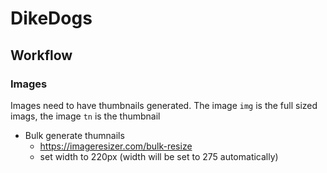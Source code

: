# DikeDogs

## Workflow

### Images

Images need to have thumbnails generated. The image `img` is the full sized imags, the image `tn` is the thumbnail
- Bulk generate thumnails
    - https://imageresizer.com/bulk-resize
    - set width to 220px (width will be set to 275 automatically)